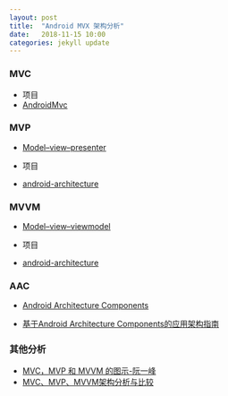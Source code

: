 ```yaml
---
layout: post
title:  "Android MVX 架构分析"
date:   2018-11-15 10:00
categories: jekyll update
---
```


### MVC

- 项目
- [AndroidMvc](https://github.com/kejunxia/AndroidMvc)

### MVP
- [Model–view–presenter](https://en.wikipedia.org/wiki/Model%E2%80%93view%E2%80%93presenter)

- 项目
- [android-architecture](https://github.com/googlesamples/android-architecture)

### MVVM
- [Model–view–viewmodel](https://zh.wikipedia.org/wiki/MVVM)

- 项目
- [android-architecture](https://github.com/googlesamples/android-architecture)

### AAC
- [Android Architecture Components](https://developer.android.com/topic/libraries/architecture/)

- [基于Android Architecture Components的应用架构指南](https://cdc.tencent.com/2017/06/29/%E5%9F%BA%E4%BA%8Eandroid-architecture-components%E7%9A%84%E5%BA%94%E7%94%A8%E6%9E%B6%E6%9E%84%E6%8C%87%E5%8D%97/)

### 其他分析
- [MVC，MVP 和 MVVM 的图示-阮一峰](http://www.ruanyifeng.com/blog/2015/02/mvcmvp_mvvm.html)
- [MVC、MVP、MVVM架构分析与比较](https://www.jianshu.com/p/8e3d4ab80714)
